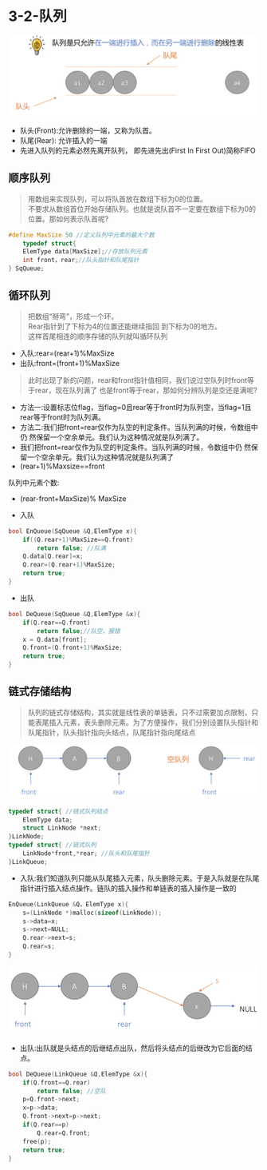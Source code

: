 # 3-2-队列

![](../../.gitbook/assets/image%20%2892%29.png)

* 队头\(Front\):允许删除的一端，又称为队首。
* 队尾\(Rear\): 允许插入的一端
* 先进入队列的元素必然先离开队列， 即先进先出\(First In First Out\)简称FIFO

## 顺序队列

> 用数组来实现队列，可以将队首放在数组下标为0的位置。  
> 不要求从数组首位开始存储队列。也就是说队首不一定要在数组下标为0的位置。那如何表示队首呢?

```c
#define MaxSize 50 //定义队列中元素的最大个数
    typedef struct{
    ElemType data[MaxSize];//存放队列元素
    int front，rear;//队头指针和队尾指针 
} SqQueue; 
```

## 循环队列

> 把数组“掰弯”，形成一个环。  
> Rear指针到了下标为4的位置还能继续指回 到下标为0的地方。  
> 这样首尾相连的顺序存储的队列就叫循环队列

* 入队:rear=\(rear+1\)%MaxSize
* 出队:front=\(front+1\)%MaxSize

> 此时出现了新的问题，rear和front指针值相同，我们说过空队列时front等于rear，现在队列满了 也是front等于rear，那如何分辨队列是空还是满呢?



* 方法一:设置标志位flag，当flag=0且rear等于front时为队列空，当flag=1且rear等于front时为队列满。
* 方法二:我们把front=rear仅作为队空的判定条件。当队列满的时候，令数组中仍 然保留一个空余单元。我们认为这种情况就是队列满了。
* 我们把front=rear仅作为队空的判定条件。当队列满的时候，令数组中仍 然保留一个空余单元。我们认为这种情况就是队列满了
* \(rear+1\)%Maxsize==front

队列中元素个数:

* \(rear-front+MaxSize\)% MaxSize



* 入队

```c
bool EnQueue(SqQueue &Q,ElemType x){
    if((Q.rear+1)%MaxSize==Q.front) 
        return false; //队满 
    Q.data[Q.rear]=x;
    Q.rear=(Q.rear+1)%MaxSize;
    return true; 
}
```

* 出队

```c
bool DeQueue(SqQueue &Q,ElemType &x){ 
    if(Q.rear==Q.front) 
        return false;//队空，报错
    x = Q.data[front];
    Q.front=(Q.front+1)%MaxSize;
    return true;
}
```

## 链式存储结构

> 队列的链式存储结构，其实就是线性表的单链表，只不过需要加点限制，只能表尾插入元素，表头删除元素。为了方便操作，我们分别设置队头指针和队尾指针，队头指针指向头结点，队尾指针指向尾结点

![](../../.gitbook/assets/image%20%28235%29.png)

```c
typedef struct{ //链式队列结点 
    ElemType data;
    struct LinkNode *next; 
}LinkNode;
typedef struct{ //链式队列 
    LinkNode*front,*rear; //队头和队尾指针
}LinkQueue;
```

* 入队:我们知道队列只能从队尾插入元素，队头删除元素。于是入队就是在队尾指针进行插入结点操作。链队的插入操作和单链表的插入操作是一致的

```c
EnQueue(LinkQueue &Q，ElemType x){ 
    s=(LinkNode *)malloc(sizeof(LinkNode)); 
    s->data=x;
    s->next=NULL;
    Q.rear->next=s;
    Q.rear=s; 
}
```

![](../../.gitbook/assets/image%20%28269%29.png)

* 出队:出队就是头结点的后继结点出队，然后将头结点的后继改为它后面的结点。

```c
bool DeQueue(LinkQueue &Q,ElemType &x){ 
    if(Q.front==Q.rear) 
        return false; //空队 
    p=Q.front->next;
    x=p->data;
    Q.front->next=p->next;
    if(Q.rear==p) 
        Q.rear=Q.front;
    free(p);
    return true; 
}
```

